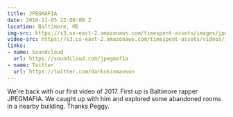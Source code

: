 ```yaml
---
title: JPEGMAFIA
date: 2016-11-05 22:00:00 Z
location: Baltimore, MD
img-src: https://s3.us-east-2.amazonaws.com/timespent-assets/images/jpegmafia.png
video-src: https://s3.us-east-2.amazonaws.com/timespent-assets/videos/jpegmafia.mp4
links:
- name: Soundcloud
  url: https://soundcloud.com/jpegmafia
- name: Twitter
  url: https://twitter.com/darkskinmanson
---
```


We're back with our first video of 2017. First up is Baltimore rapper JPEGMAFIA. We caught up with him and explored some abandoned rooms in a nearby building. Thanks Peggy.